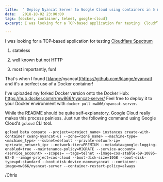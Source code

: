 ```yaml
---
title:  " Deploy Nyancat Server to Google Cloud using containers in 5 mins"
date:   2018-10-02 23:00:00
tags: [docker, container, telnet, google-cloud]
excerpt: I was looking for a TCP-based application for testing  Cloudflare Spectrum

---
```


I was looking for a TCP-based application for testing  [Cloudflare Spectrum](https://developers.cloudflare.com/spectrum/)

1. stateless

2. well known but not HTTP

3. most importantly, fun!

That's when I found [[klange](https://github.com/klange)/nyancat](https://github.com/klange/nyancat) and it's a perfect use of a Docker container!

I've uploaded my forked Docker version onto the Docker Hub: https://hub.docker.com/r/mw866/nyancat-server/ Feel free to deploy it to your Docker environment with `docker pull mw866/nyancat-server`.

While the README should be quite self-explanatory, Google Cloud really makes this process painless. Just run the following command using Google Cloud's `gcloud` CLI tool.

```
gcloud beta compute --project=<project_name> instances create-with-container cwang-nyancat-us --zone=<zone_name> --machine-type=<machine_type> --subnet=default --private-network-ip=<private_network_ip> --network-tier=PREMIUM --metadata=google-logging-enabled=true --maintenance-policy=MIGRATE --service-account=<service_account> --scopes= --tags=telnet --image=cos-stable-69-10895-62-0 --image-project=cos-cloud --boot-disk-size=10GB --boot-disk-type=pd-standard --boot-disk-device-name=nyancat --container-image=mw866/nyancat-server --container-restart-policy=always

```

/Chris
